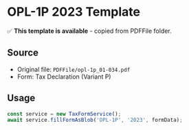 # OPL-1P 2023 Template

✅ **This template is available** - copied from PDFFile folder.

## Source
- Original file: `PDFFile/opl-1p_01-034.pdf`
- Form: Tax Declaration (Variant P)

## Usage
```typescript
const service = new TaxFormService();
await service.fillFormAsBlob('OPL-1P', '2023', formData);
```
